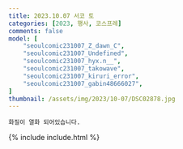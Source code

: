 ```yaml
---
title: 2023.10.07 서코 토
categories: [2023, 행사, 코스프레]
comments: false
model: [
    "seoulcomic231007_Z_dawn_C",
    "seoulcomic231007_Undefined",
    "seoulcomic231007_hyx.n__",
    "seoulcomic231007_takowave",
    "seoulcomic231007_kiruri_error",
    "seoulcomic231007_gabin48666027",
]
thumbnail: /assets/img/2023/10-07/DSC02878.jpg
---
```


`화질이 열화 되어있습니다.`

{% include include.html %}